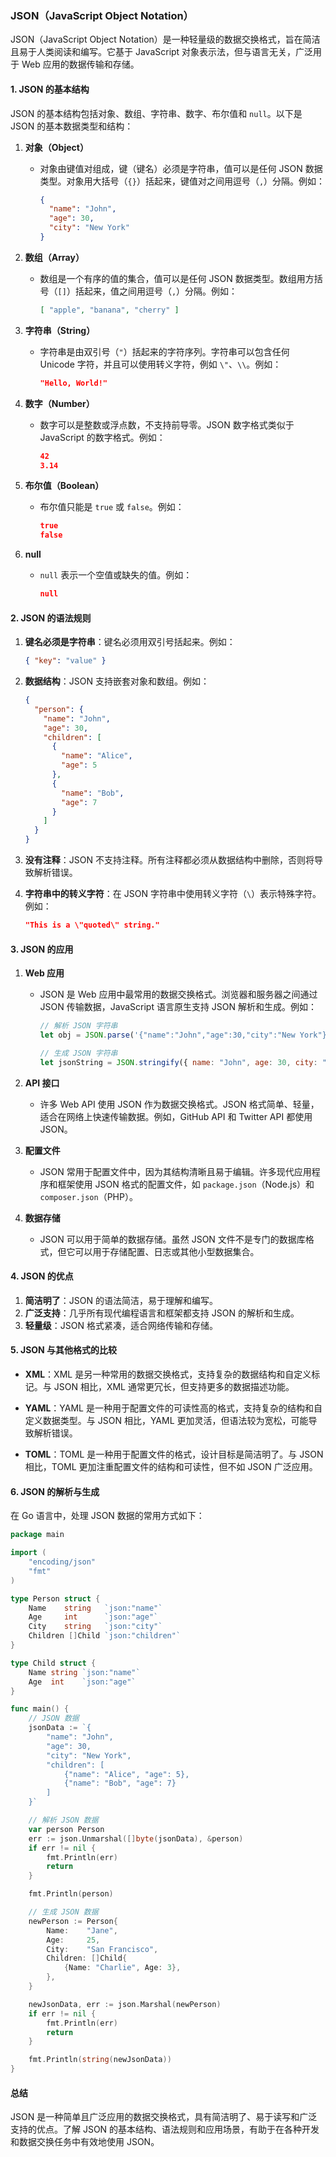 ### JSON（JavaScript Object Notation）

JSON（JavaScript Object Notation）是一种轻量级的数据交换格式，旨在简洁且易于人类阅读和编写。它基于 JavaScript 对象表示法，但与语言无关，广泛用于 Web 应用的数据传输和存储。

#### 1. JSON 的基本结构

JSON 的基本结构包括对象、数组、字符串、数字、布尔值和 `null`。以下是 JSON 的基本数据类型和结构：

1. **对象（Object）**

   - 对象由键值对组成，键（键名）必须是字符串，值可以是任何 JSON 数据类型。对象用大括号（`{}`）括起来，键值对之间用逗号（`,`）分隔。例如：
     ```json
     {
       "name": "John",
       "age": 30,
       "city": "New York"
     }
     ```

2. **数组（Array）**

   - 数组是一个有序的值的集合，值可以是任何 JSON 数据类型。数组用方括号（`[]`）括起来，值之间用逗号（`,`）分隔。例如：
     ```json
     [ "apple", "banana", "cherry" ]
     ```

3. **字符串（String）**

   - 字符串是由双引号（`"`）括起来的字符序列。字符串可以包含任何 Unicode 字符，并且可以使用转义字符，例如 `\"`、`\\`。例如：
     ```json
     "Hello, World!"
     ```

4. **数字（Number）**

   - 数字可以是整数或浮点数，不支持前导零。JSON 数字格式类似于 JavaScript 的数字格式。例如：
     ```json
     42
     3.14
     ```

5. **布尔值（Boolean）**

   - 布尔值只能是 `true` 或 `false`。例如：
     ```json
     true
     false
     ```

6. **null**

   - `null` 表示一个空值或缺失的值。例如：
     ```json
     null
     ```

#### 2. JSON 的语法规则

1. **键名必须是字符串**：键名必须用双引号括起来。例如：
   ```json
   { "key": "value" }
   ```

2. **数据结构**：JSON 支持嵌套对象和数组。例如：
   ```json
   {
     "person": {
       "name": "John",
       "age": 30,
       "children": [
         {
           "name": "Alice",
           "age": 5
         },
         {
           "name": "Bob",
           "age": 7
         }
       ]
     }
   }
   ```

3. **没有注释**：JSON 不支持注释。所有注释都必须从数据结构中删除，否则将导致解析错误。

4. **字符串中的转义字符**：在 JSON 字符串中使用转义字符（`\`）表示特殊字符。例如：
   ```json
   "This is a \"quoted\" string."
   ```

#### 3. JSON 的应用

1. **Web 应用**

   - JSON 是 Web 应用中最常用的数据交换格式。浏览器和服务器之间通过 JSON 传输数据，JavaScript 语言原生支持 JSON 解析和生成。例如：
     ```javascript
     // 解析 JSON 字符串
     let obj = JSON.parse('{"name":"John","age":30,"city":"New York"}');
     
     // 生成 JSON 字符串
     let jsonString = JSON.stringify({ name: "John", age: 30, city: "New York" });
     ```

2. **API 接口**

   - 许多 Web API 使用 JSON 作为数据交换格式。JSON 格式简单、轻量，适合在网络上快速传输数据。例如，GitHub API 和 Twitter API 都使用 JSON。

3. **配置文件**

   - JSON 常用于配置文件中，因为其结构清晰且易于编辑。许多现代应用程序和框架使用 JSON 格式的配置文件，如 `package.json`（Node.js）和 `composer.json`（PHP）。

4. **数据存储**

   - JSON 可以用于简单的数据存储。虽然 JSON 文件不是专门的数据库格式，但它可以用于存储配置、日志或其他小型数据集合。

#### 4. JSON 的优点

1. **简洁明了**：JSON 的语法简洁，易于理解和编写。
2. **广泛支持**：几乎所有现代编程语言和框架都支持 JSON 的解析和生成。
3. **轻量级**：JSON 格式紧凑，适合网络传输和存储。

#### 5. JSON 与其他格式的比较

- **XML**：XML 是另一种常用的数据交换格式，支持复杂的数据结构和自定义标记。与 JSON 相比，XML 通常更冗长，但支持更多的数据描述功能。

- **YAML**：YAML 是一种用于配置文件的可读性高的格式，支持复杂的结构和自定义数据类型。与 JSON 相比，YAML 更加灵活，但语法较为宽松，可能导致解析错误。

- **TOML**：TOML 是一种用于配置文件的格式，设计目标是简洁明了。与 JSON 相比，TOML 更加注重配置文件的结构和可读性，但不如 JSON 广泛应用。

#### 6. JSON 的解析与生成

在 Go 语言中，处理 JSON 数据的常用方式如下：

```go
package main

import (
    "encoding/json"
    "fmt"
)

type Person struct {
    Name    string   `json:"name"`
    Age     int      `json:"age"`
    City    string   `json:"city"`
    Children []Child `json:"children"`
}

type Child struct {
    Name string `json:"name"`
    Age  int    `json:"age"`
}

func main() {
    // JSON 数据
    jsonData := `{
        "name": "John",
        "age": 30,
        "city": "New York",
        "children": [
            {"name": "Alice", "age": 5},
            {"name": "Bob", "age": 7}
        ]
    }`

    // 解析 JSON 数据
    var person Person
    err := json.Unmarshal([]byte(jsonData), &person)
    if err != nil {
        fmt.Println(err)
        return
    }

    fmt.Println(person)

    // 生成 JSON 数据
    newPerson := Person{
        Name:    "Jane",
        Age:     25,
        City:    "San Francisco",
        Children: []Child{
            {Name: "Charlie", Age: 3},
        },
    }

    newJsonData, err := json.Marshal(newPerson)
    if err != nil {
        fmt.Println(err)
        return
    }

    fmt.Println(string(newJsonData))
}
```

#### 总结

JSON 是一种简单且广泛应用的数据交换格式，具有简洁明了、易于读写和广泛支持的优点。了解 JSON 的基本结构、语法规则和应用场景，有助于在各种开发和数据交换任务中有效地使用 JSON。